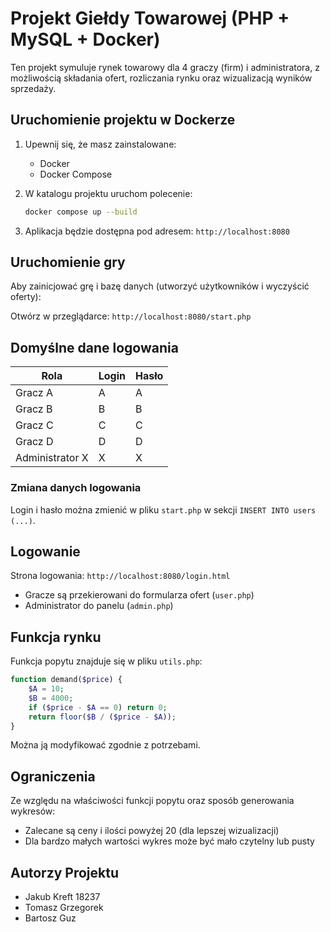 #  Projekt Giełdy Towarowej (PHP + MySQL + Docker)

Ten projekt symuluje rynek towarowy dla 4 graczy (firm) i administratora, z możliwością składania ofert, rozliczania rynku oraz wizualizacją wyników sprzedaży.

##  Uruchomienie projektu w Dockerze

1. Upewnij się, że masz zainstalowane:
   - Docker
   - Docker Compose

2. W katalogu projektu uruchom polecenie:

   ```bash
   docker compose up --build
   ```

3. Aplikacja będzie dostępna pod adresem: `http://localhost:8080`

##  Uruchomienie gry

Aby zainicjować grę i bazę danych (utworzyć użytkowników i wyczyścić oferty):

Otwórz w przeglądarce: `http://localhost:8080/start.php`

##  Domyślne dane logowania

| Rola            | Login | Hasło |
|------------------|--------|--------|
| Gracz A        | A      | A      |
| Gracz B        | B      | B      |
| Gracz C        | C      | C      |
| Gracz D        | D      | D      |
| Administrator X | X      | X      |

###  Zmiana danych logowania

Login i hasło można zmienić w pliku `start.php` w sekcji `INSERT INTO users (...)`.

##  Logowanie

Strona logowania: `http://localhost:8080/login.html`

- Gracze są przekierowani do formularza ofert (`user.php`)
- Administrator do panelu (`admin.php`)

##  Funkcja rynku

Funkcja popytu znajduje się w pliku `utils.php`:

```php
function demand($price) {
    $A = 10;
    $B = 4000;
    if ($price - $A == 0) return 0;
    return floor($B / ($price - $A));
}
```

Można ją modyfikować zgodnie z potrzebami.

##  Ograniczenia

Ze względu na właściwości funkcji popytu oraz sposób generowania wykresów:
- Zalecane są ceny i ilości powyżej 20 (dla lepszej wizualizacji)
- Dla bardzo małych wartości wykres może być mało czytelny lub pusty

##  Autorzy Projektu

- Jakub Kreft 18237
- Tomasz Grzegorek
- Bartosz Guz
